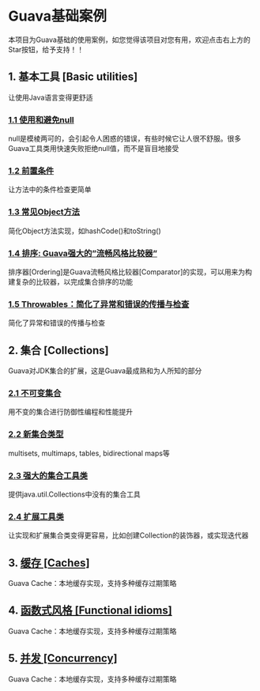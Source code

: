 # Guava基础案例
本项目为Guava基础的使用案例，如您觉得该项目对您有用，欢迎点击右上方的Star按钮，给予支持！！

## 1. 基本工具 [Basic utilities]
让使用Java语言变得更舒适

### [1.1 使用和避免null](https://github.com/yxxcoder/Guava-Learning/tree/master/src/main/java/basic/optional)
null是模棱两可的，会引起令人困惑的错误，有些时候它让人很不舒服。很多Guava工具类用快速失败拒绝null值，而不是盲目地接受

### [1.2 前置条件](https://github.com/yxxcoder/Guava-Learning/tree/master/src/main/java/basic/preconditions)
让方法中的条件检查更简单

### [1.3 常见Object方法](https://github.com/yxxcoder/Guava-Learning/tree/master/src/main/java/basic/object)
简化Object方法实现，如hashCode()和toString()

### [1.4 排序: Guava强大的”流畅风格比较器”](https://github.com/yxxcoder/Guava-Learning/tree/master/src/main/java/basic/ordering)
排序器[Ordering]是Guava流畅风格比较器[Comparator]的实现，可以用来为构建复杂的比较器，以完成集合排序的功能

### [1.5 Throwables：简化了异常和错误的传播与检查](https://github.com/yxxcoder/Guava-Learning/tree/master/src/main/java/basic/throwables)
简化了异常和错误的传播与检查


## 2. 集合 [Collections]
Guava对JDK集合的扩展，这是Guava最成熟和为人所知的部分

### [2.1 不可变集合](https://github.com/yxxcoder/Guava-Learning/tree/master/src/main/java/collections/immutable)
用不变的集合进行防御性编程和性能提升

### [2.2 新集合类型](https://github.com/yxxcoder/Guava-Learning/tree/master/src/main/java/collections/newcollection)
multisets, multimaps, tables, bidirectional maps等

### [2.3 强大的集合工具类](https://github.com/yxxcoder/Guava-Learning/tree/master/src/main/java/collections/utilities)
提供java.util.Collections中没有的集合工具

### [2.4 扩展工具类](https://github.com/yxxcoder/Guava-Learning/tree/master/src/main/java/collections/extension)
让实现和扩展集合类变得更容易，比如创建Collection的装饰器，或实现迭代器


## 3. [缓存 [Caches]](https://github.com/yxxcoder/Guava-Learning/tree/master/src/main/java/caches)
Guava Cache：本地缓存实现，支持多种缓存过期策略


## 4. [函数式风格 [Functional idioms]](https://github.com/yxxcoder/Guava-Learning/tree/master/src/main/java/functional)
Guava Cache：本地缓存实现，支持多种缓存过期策略


## 5. [并发 [Concurrency]](https://github.com/yxxcoder/Guava-Learning/tree/master/src/main/java/functional)
Guava Cache：本地缓存实现，支持多种缓存过期策略



